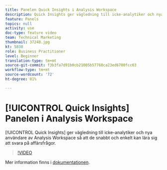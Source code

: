 ```yaml
---
title: Panelen Quick Insights i Analysis Workspace
description: Quick Insights ger vägledning till icke-analytiker och nya användare av Analysis Workspace så att de snabbt och enkelt kan lära sig att svara på affärsfrågor.
feature: Panels
topics: null
activity: use
doc-type: feature video
team: Technical Marketing
thumbnail: 37248.jpg
kt: 5838
role: Business Practitioner
level: Beginner
translation-type: tm+mt
source-git-commit: f3b3fa7d91b0cb21005b57768ca23ed6700fcc03
workflow-type: tm+mt
source-wordcount: '72'
ht-degree: 81%

---
```



# [!UICONTROL Quick Insights] Panelen i Analysis Workspace

[!UICONTROL Quick Insights] ger vägledning till icke-analytiker och nya användare av Analysis Workspace så att de snabbt och enkelt kan lära sig att svara på affärsfrågor.

>[!VIDEO](https://video.tv.adobe.com/v/37248/?quality=12&learn=on)

Mer information finns i [dokumentationen](https://docs.adobe.com/content/help/sv-SE/analytics/analyze/analysis-workspace/panels/quickinsight.html).
